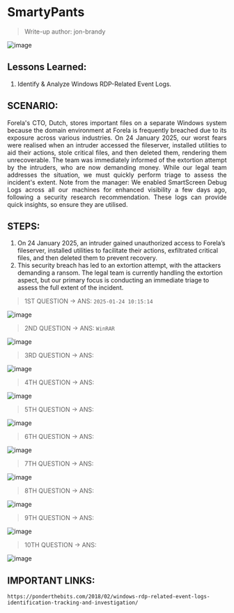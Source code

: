 # SmartyPants
> Write-up author: jon-brandy

![image](https://github.com/user-attachments/assets/6e7472c6-bf29-469d-92bb-49e8b948fd46)


## Lessons Learned:
1. Identify & Analyze Windows RDP-Related Event Logs.

## SCENARIO:

<p align="justify">Forela's CTO, Dutch, stores important files on a separate Windows system because the domain environment at Forela is frequently breached due to its exposure across various industries. On 24 January 2025, our worst fears were realised when an intruder accessed the fileserver, installed utilities to aid their actions, stole critical files, and then deleted them, rendering them unrecoverable. The team was immediately informed of the extortion attempt by the intruders, who are now demanding money. While our legal team addresses the situation, we must quickly perform triage to assess the incident's extent. Note from the manager: We enabled SmartScreen Debug Logs across all our machines for enhanced visibility a few days ago, following a security research recommendation. These logs can provide quick insights, so ensure they are utilised.</p>

## STEPS:
1. On 24 January 2025, an intruder gained unauthorized access to Forela’s fileserver, installed utilities to facilitate their actions, exfiltrated critical files, and then deleted them to prevent recovery.
2. This security breach has led to an extortion attempt, with the attackers demanding a ransom. The legal team is currently handling the extortion aspect, but our primary focus is conducting an immediate triage to assess the full extent of the incident.

> 1ST QUESTION -> ANS: `2025-01-24 10:15:14`

![image](https://github.com/user-attachments/assets/d94bdf93-6369-4e65-bb2f-fc1fc3ea9d17)


> 2ND QUESTION -> ANS: `WinRAR`

![image](https://github.com/user-attachments/assets/50b412a0-82a6-4f18-954f-d61ded782e47)


> 3RD QUESTION -> ANS:

![image](https://github.com/user-attachments/assets/cd70cd64-c2d5-4178-939b-e9db77473350)

> 4TH QUESTION -> ANS:

![image](https://github.com/user-attachments/assets/6b3be03d-d7c0-4883-9ca9-5cc49bfc4fad)


> 5TH QUESTION -> ANS:

![image](https://github.com/user-attachments/assets/94d2b3ef-8add-4d7e-a267-1ba5670d2263)


> 6TH QUESTION -> ANS:

![image](https://github.com/user-attachments/assets/4ef005ed-b067-4ce2-a25d-2ab5a34346d9)


> 7TH QUESTION -> ANS:

![image](https://github.com/user-attachments/assets/f3395436-e559-407e-9492-d49d2f85855d)


> 8TH QUESTION -> ANS:

![image](https://github.com/user-attachments/assets/94f03be4-af63-43e0-97f2-318d024f1e8d)


> 9TH QUESTION -> ANS:

![image](https://github.com/user-attachments/assets/51b7cb02-4139-4415-8c7b-dfd45d9a9203)


> 10TH QUESTION -> ANS:

![image](https://github.com/user-attachments/assets/2d360039-bf08-4d1a-a261-103c1e6c8016)


## IMPORTANT LINKS:

```
https://ponderthebits.com/2018/02/windows-rdp-related-event-logs-identification-tracking-and-investigation/
```
